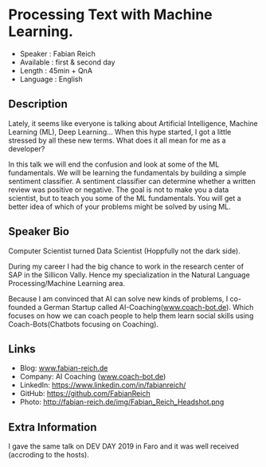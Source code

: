 Processing Text with Machine Learning.
=================================================

* Speaker   : Fabian Reich
* Available : first & second day
* Length    : 45min + QnA
* Language  : English

Description
-----------

Lately, it seems like everyone is talking about Artificial Intelligence, Machine Learning (ML), Deep Learning…
When this hype started, I got a little stressed by all these new terms. What does it all mean for me as a developer?

In this talk we will end the confusion and look at some of the ML fundamentals.
We will be learning the fundamentals by building a simple sentiment classifier.
A sentiment classifier can determine whether a written review was positive or negative.
The goal is not to make you a data scientist, but to teach you some of the ML fundamentals.
You will get a better idea of which of your problems might be solved by using ML.

Speaker Bio
-----------

Computer Scientist turned Data Scientist (Hoppfully not the dark side).

During my career I had the big chance to work in the research center of SAP in the Sillicon Vally.
Hence my specialization in the Natural Language Processing/Machine Learning area.

Because I am convinced that AI can solve new kinds of problems, I  co-founded a German Startup called AI-Coaching(www.coach-bot.de).
Which focuses on how we can coach people to help them learn social skills using Coach-Bots(Chatbots focusing on Coaching).


Links
-----

* Blog: www.fabian-reich.de
* Company: AI Coaching (www.coach-bot.de)
* LinkedIn: https://www.linkedin.com/in/fabianreich/
* GitHub: https://github.com/FabianReich
* Photo: http://fabian-reich.de/img/Fabian_Reich_Headshot.png

Extra Information
-----------------

I gave the same talk on DEV DAY 2019 in Faro and it was well received (accroding to the hosts).
